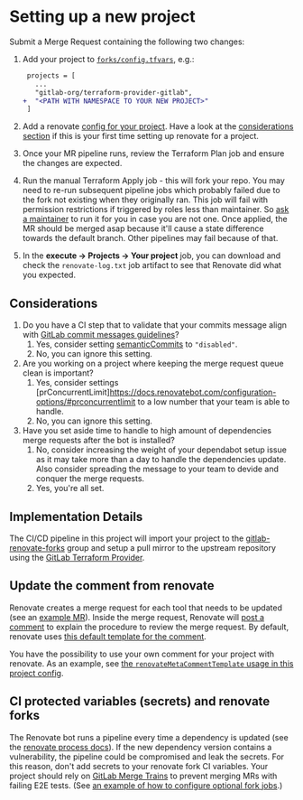 # Setting up a new project

Submit a Merge Request containing the following two changes:

1. Add your project to [`forks/config.tfvars`](forks/config.tfvars), e.g.:

    ```diff
     projects = [
       ...
       "gitlab-org/terraform-provider-gitlab",
    +  "<PATH WITH NAMESPACE TO YOUR NEW PROJECT>"
     ]
    ```
2. Add a renovate [config for your project](../renovate/). Have a look at the [considerations section](#considerations) if this is your first time setting up renovate for a project.

3. Once your MR pipeline runs, review the Terraform Plan job and ensure the changes are expected.

4. Run the manual Terraform Apply job - this will fork your repo. You may need to re-run subsequent pipeline jobs which probably failed due to the fork not existing when they originally ran. This job will fail with permission restrictions if triggered by roles less than maintainer. So [ask a maintainer](https://gitlab.com/gitlab-org/frontend/renovate-gitlab-bot/-/project_members?with_inherited_permissions=exclude) to run it for you in case you are not one. Once applied, the MR should be merged asap because it'll cause a state difference towards the default branch. Other pipelines may fail because of that.

5. In the **execute -> Projects -> Your project** job, you can download and check the `renovate-log.txt` job artifact to see that Renovate did what you expected.

## Considerations

1. Do you have a CI step that to validate that your commits message align with [GitLab commit messages guidelines](https://docs.gitlab.com/ee/development/contributing/merge_request_workflow.html#commit-messages-guidelines)?
   1. Yes, consider setting [semanticCommits](https://docs.renovatebot.com/configuration-options/#semanticcommits) to `"disabled"`.
   2. No, you can ignore this setting.
2. Are you working on a project where keeping the merge request queue clean is important?
   1. Yes, consider settings [prConcurrentLimit]https://docs.renovatebot.com/configuration-options/#prconcurrentlimit to a low number that your team is able to handle.
   2. No, you can ignore this setting.
3. Have you set aside time to handle to high amount of dependencies merge requests after the bot is installed?
   1. No, consider increasing the weight of your dependabot setup issue as it may take more than a day to handle the dependencies update. Also consider spreading the message to your team to devide and conquer the merge requests.
   2. Yes, you're all set.

## Implementation Details

The CI/CD pipeline in this project will import your project to the [gitlab-renovate-forks](https://gitlab.com/gitlab-renovate-forks) group 
and setup a pull mirror to the upstream repository using the [GitLab Terraform Provider](https://gitlab.com/gitlab-org/terraform-provider-gitlab).

## Update the comment from renovate

Renovate creates a merge request for each tool that needs to be updated (see an [example MR]).
Inside the merge request, Renovate will [post a comment][example comment] to explain the procedure to review the merge request.
By default, renovate uses [this default template for the comment](../renovate/comment_templates/default.md).

You have the possibility to use your own comment for your project with renovate.
As an example, see [the `renovateMetaCommentTemplate` usage in this project config](../renovate/projects/engineering-productivity-infrastructure.config.js).

## CI protected variables (secrets) and renovate forks

The Renovate bot runs a pipeline every time a dependency is updated (see the [renovate process docs](https://gitlab.com/gitlab-org/frontend/renovate-gitlab-bot/-/blob/main/docs/process.md)). If the new dependency version contains a vulnerability, the pipeline could be compromised and leak the secrets. For this reason, don't add secrets to your renovate fork CI variables. Your project should rely on [GitLab Merge Trains](https://docs.gitlab.com/ee/ci/pipelines/merge_trains.html) to prevent merging MRs with failing E2E tests. (See [an example of how to configure optional fork jobs](https://gitlab.com/gitlab-org/editor-extensions/gitlab-lsp/-/merge_requests/275).)

[example mr]: https://gitlab.com/gitlab-org/quality/engineering-productivity-infrastructure/-/merge_requests/185
[example comment]: https://gitlab.com/gitlab-org/quality/engineering-productivity-infrastructure/-/merge_requests/185#note_1154622709
